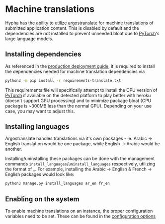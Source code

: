 # Machine translations

Hypha has the ability to utilize [argostranslate](https://github.com/argosopentech/argos-translate) for machine translations of submitted application content. This is disabled by default and the dependencies are not installed to prevent unneeded bloat due to [PyTorch](https://pytorch.org/)'s large language models.


## Installing dependencies

As referenced in the [production deployment guide](../deployment/production/stand-alone.md), it is required to install the dependencies needed for machine translation dependencies via

```bash
python3 -m pip install -r requirements-translate.txt
```

This requirements file will specifically attempt to install the CPU version of [PyTorch](https://pytorch.org/) if available on the detected platform to play better with heroku (doesn't support GPU processing) and to minimize package bloat (CPU package is ~300MB less than the normal GPU). Depending on your use case, you may want to adjust this.


## Installing languages

Argostranslate handles translations via it's own packages - ie. Arabic -> English translation would be one package, while English -> Arabic would be another.

Installing/uninstalling these packages can be done with the management commands `install_languages`/`uninstall_languages` respectively, utilizing the format of <from language code>_<to language code>. For example, installing the Arabic -> English & French -> English packages would look like:

```bash
python3 manage.py install_languages ar_en fr_en
```

## Enabling on the system

To enable machine translations on an instance, the proper configuration variables need to be set. These can be found in the [configuration options](configuration.md#hypha-custom-settings)